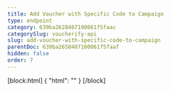 ```yaml
---
title: Add Voucher with Specific Code to Campaign
type: endpoint
category: 639ba2628407100061f5faac
categorySlug: voucherify-api
slug: add-voucher-with-specific-code-to-campaign
parentDoc: 639ba2658407100061f5faaf
hidden: false
order: 7
---
```

[block:html]
{
  "html": "<style>\n[title=\"Toggle library\"] { \n  display: none; }\n.LanguagePicker-divider { \n  display: none; }\n.Playground-section3VTXuaYZivJK > .APISectionHeader3LN_-QIR0m7x {\n  display: none; }\n.LanguagePicker-languages1qVVo_v6AlP9 {\n  display: none; }\n</style>"
}
[/block]
